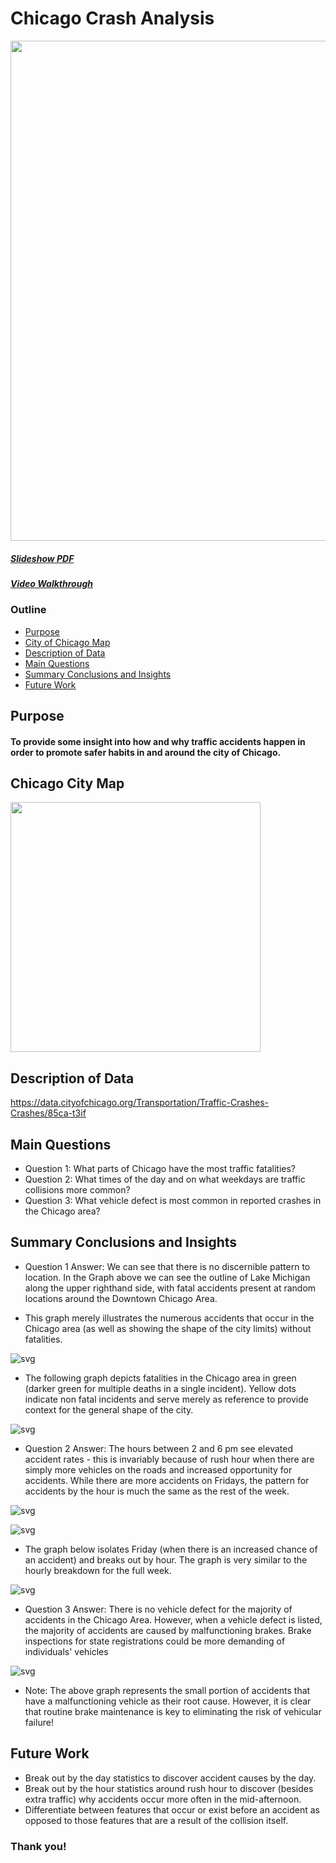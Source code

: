 # Chicago Crash Analysis

<img src="https://github.com/JosephDenney/ChicagoCrashes/blob/master/img/Chicago.jpeg" width="800"/>

##### [Slideshow PDF](pdfs/TrafficCollisionsChicago.pdf)
##### [Video Walkthrough](pres/zoom_0.mp4)

### Outline
* [Purpose](#Purpose)
* [City of Chicago Map](#City_of_Chicago_Map)
* [Description of Data](#Description_of_Data)
* [Main Questions](#Main-Questions)
* [Summary Conclusions and Insights](#Summary-Conclusions-and-Insights)
* [Future Work](#Future-Work)

## Purpose

#### To provide some insight into how and why traffic accidents happen in order to promote safer habits in and around the city of Chicago. 

## Chicago City Map

<img src="https://github.com/JosephDenney/ChicagoCrashes/blob/master/img/City_regions.gif" width = "400"/>

## Description of Data

https://data.cityofchicago.org/Transportation/Traffic-Crashes-Crashes/85ca-t3if

## Main Questions
* Question 1: What parts of Chicago have the most traffic fatalities?
* Question 2: What times of the day and on what weekdays are traffic collisions more common?
* Question 3: What vehicle defect is most common in reported crashes in the Chicago area?

## Summary Conclusions and Insights
* Question 1 Answer: We can see that there is no discernible pattern to location. In the Graph above we can see the outline of Lake Michigan along the upper righthand side, with fatal accidents present at random locations around the Downtown Chicago Area. 

* This graph merely illustrates the numerous accidents that occur in the Chicago area (as well as showing the shape of the city limits) without fatalities. 

![svg](img/Question1_7_0.png)

* The following graph depicts fatalities in the Chicago area in green (darker green for multiple deaths in a single incident). Yellow dots indicate non fatal incidents and serve merely as reference to provide context for the general shape of the city. 

![svg](img/Question1_8_0.png)

* Question 2 Answer: The hours between 2 and 6 pm see elevated accident rates - this is invariably because of rush hour when there are simply more vehicles on the roads and increased opportunity for accidents. While there are more accidents on Fridays, the pattern for accidents by the hour is much the same as the rest of the week.

![svg](img/Question2_4_0.png)

![svg](img/Question2_5_0.png)

* The graph below isolates Friday (when there is an increased chance of an accident) and breaks out by hour. The graph is very similar to the hourly breakdown for the full week. 

![svg](img/Question2_7_0.png)

* Question 3 Answer: There is no vehicle defect for the majority of accidents in the Chicago Area. However, when a vehicle defect is listed, the majority of accidents are caused by malfunctioning brakes. Brake inspections for state registrations could be more demanding of individuals' vehicles

![svg](img/Question3_5_0.png) 

* Note: The above graph represents the small portion of accidents that have a malfunctioning vehicle as their root cause. However, it is clear that routine brake maintenance is key to eliminating the risk of vehicular failure!


## Future Work
* Break out by the day statistics to discover accident causes by the day.
* Break out by the hour statistics around rush hour to discover (besides extra traffic) why accidents occur more often in the mid-afternoon. 
* Differentiate between features that occur or exist before an accident as opposed to those features that are a result of the collision itself.


### Thank you!
